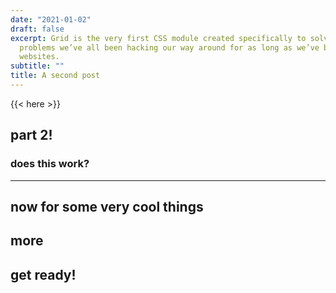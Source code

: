 ```yaml
---
date: "2021-01-02"
draft: false
excerpt: Grid is the very first CSS module created specifically to solve the layout
  problems we’ve all been hacking our way around for as long as we’ve been making
  websites.
subtitle: ""
title: A second post
---
```


{{< here >}}


## part 2!

### does this work?

---

## now for some very cool things

## more

## get ready!
